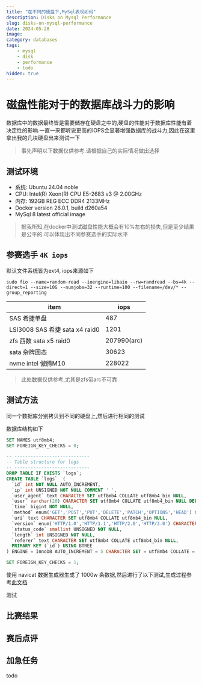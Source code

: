 ```yaml
---
title: "在不同的硬盘下,MySql表现如何"
description: Disks on Mysql Performance
slug: disks-on-mysql-performance
date: 2024-05-28
image:
category: databases
tags:
    - mysql
    - disk
    - performance
    - todo
hidden: true
---
```


# 磁盘性能对于的数据库战斗力的影响

数据库中的数据最终皆是需要储存在硬盘之中的,硬盘的性能对于数据库性能有着决定性的影响.一直一来都听说更高的IOPS会显著增强数据库的战斗力,因此在这里拿出我的几块硬盘出来测试一下

> 事先声明以下数据仅供参考.请根据自己的实际情况做出选择

## 测试环境

- 系统: Ubuntu 24.04 noble
- CPU: Intel(R) Xeon(R) CPU E5-2683 v3 @ 2.00GHz
- 内存: 192GB REG ECC DDR4 2133MHz
- Docker version 26.0.1, build d260a54
- MySql 8 latest official image

> 据我所知,在docker中测试磁盘性能大概会有10%左右的损失,但是至少结果是公平的.可以体现出不同参赛选手的实际水平

## 参赛选手 `4K iops`

默认文件系统皆为ext4, iops来源如下

```shell
sudo fio --name=random-read --ioengine=libaio --rw=randread --bs=4k --direct=1 --size=10G --numjobs=32 --runtime=100 --filename=/dev/* --group_reporting
```

| item | iops |
| --- | ---|
| SAS 希捷单盘 | 487 |
| LSI3008 SAS 希捷 sata x4 raid0 | 1201 |
| zfs 西数 sata x5 raid0 | 207990(arc) |
| sata 杂牌固态 | 30623 |
| nvme intel 傲腾M10 | 228022 |

> 此处数据仅供参考,尤其是zfs带arc不可靠

## 测试方法

同一个数据库分别拷贝到不同的硬盘上,然后进行相同的测试

数据库结构如下

```sql
SET NAMES utf8mb4;
SET FOREIGN_KEY_CHECKS = 0;

-- ----------------------------
-- Table structure for logs
-- ----------------------------
DROP TABLE IF EXISTS `logs`;
CREATE TABLE `logs`  (
  `id` int NOT NULL AUTO_INCREMENT,
  `ip` int UNSIGNED NOT NULL COMMENT ' ',
  `user_agent` text CHARACTER SET utf8mb4 COLLATE utf8mb4_bin NULL,
  `user` varchar(20) CHARACTER SET utf8mb4 COLLATE utf8mb4_bin NULL DEFAULT NULL,
  `time` bigint NOT NULL,
  `method` enum('GET','POST','PUT','DELETE','PATCH','OPTIONS','HEAD') CHARACTER SET utf8mb4 COLLATE utf8mb4_bin NOT NULL,
  `uri` text CHARACTER SET utf8mb4 COLLATE utf8mb4_bin NULL,
  `version` enum('HTTP/1.0','HTTP/1.1','HTTP/2.0','HTTP/3.0') CHARACTER SET utf8mb4 COLLATE utf8mb4_bin NOT NULL,
  `status_code` smallint UNSIGNED NOT NULL,
  `length` int UNSIGNED NOT NULL,
  `referer` text CHARACTER SET utf8mb4 COLLATE utf8mb4_bin NULL,
  PRIMARY KEY (`id`) USING BTREE
) ENGINE = InnoDB AUTO_INCREMENT = 5 CHARACTER SET = utf8mb4 COLLATE = utf8mb4_bin ROW_FORMAT = DYNAMIC ENGINE=InnoDB ROW_FORMAT=COMPRESSED KEY_BLOCK_SIZE=8;

SET FOREIGN_KEY_CHECKS = 1;
```
 
使用 navicat 数据生成器生成了 1000w 条数据,然后进行了以下测试,生成过程参考[此文档](https://navicat.com/en/company/aboutus/blog/1821-generating-test-data-in-navicat-16)

测试

## 比赛结果


## 赛后点评

## 加急任务

todo